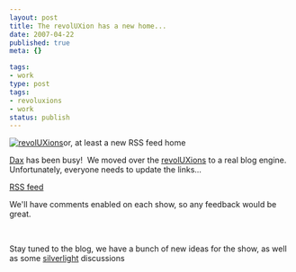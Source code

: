 ```yaml
---
layout: post
title: The revolUXion has a new home...
date: 2007-04-22
published: true
meta: {}

tags:
- work
type: post
tags:
- revoluxions
- work
status: publish
---
```



[![revolUXions](http://media.eick.us/2011/05/388628564_ec67e676cc_m.jpg)](http://ux.nukeation.com)or, at least a new RSS feed home



[Dax](http://www.nukeation.net) has been busy!  We moved over the [revolUXions](http://www.revolUXions.com) to a real blog engine.  Unfortunately, everyone needs to update the links...



[RSS feed](http://ux.nukeation.com/SyndicationService.asmx/GetRss)



We'll have comments enabled on each show, so any feedback would be great.



 



Stay tuned to the blog, we have a bunch of new ideas for the show, as well as some [silverlight](http://www.microsoft.com/silverlight/asp/default.aspx) discussions

